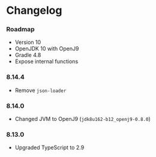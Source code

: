 Changelog
===

### Roadmap

* Version 10
* OpenJDK 10 with OpenJ9
* Gradle 4.8
* Expose internal functions

### 8.14.4

* Remove `json-loader`

### 8.14.0

* Changed JVM to OpenJ9 (`jdk8u162-b12_openj9-0.8.0`)

### 8.13.0

* Upgraded TypeScript to 2.9
